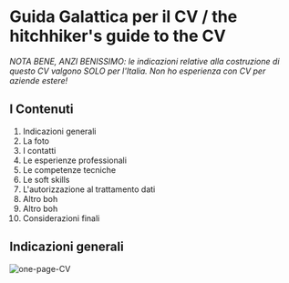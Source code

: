 # Guida Galattica per il CV / the hitchhiker's guide to the CV
*NOTA BENE, ANZI BENISSIMO: le indicazioni relative alla costruzione di questo CV valgono SOLO per l'Italia. Non ho esperienza con CV per aziende estere!*


## I Contenuti

  1. Indicazioni generali
  2. La foto
  3. I contatti
  4. Le esperienze professionali
  5. Le competenze tecniche
  6. Le soft skills
  7. L'autorizzazione al trattamento dati
  8. Altro boh
  9. Altro boh
  10. Considerazioni finali


## Indicazioni generali

![one-page-CV](https://user-images.githubusercontent.com/119898224/206795412-99cb4e63-f28d-4bd5-a352-db915e3311bc.jpg)
